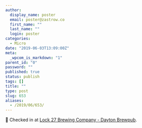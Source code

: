 ```yaml
---
author:
  display_name: poster
  email: poster@zastrow.co
  first_name: ""
  last_name: ""
  login: poster
categories:
  - Micro
date: "2019-06-03T13:09:00Z"
meta:
  _wpcom_is_markdown: "1"
parent_id: "0"
password: ""
published: true
status: publish
tags: []
title: ""
type: post
slug: 653
aliases:
  - /2019/06/653/
---
```

<p><span>📍</span> Checked in at <a href="http://4sq.com/2nWCpVI">Lock 27 Brewing Company - Dayton Brewpub</a>.</p>
